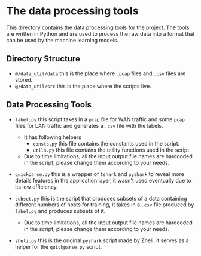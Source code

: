 # The data processing tools
This directory contains the data processing tools for the project. The tools are written in Python and are used to process the raw data into a format that can be used by the machine learning models.

## Directory Structure
- `@/data_util/data` this is the place where `.pcap` files and `.csv` files are stored.
- `@/data_util/src` this is the place where the scripts live.

## Data Processing Tools
- `label.py` this script takes in a `pcap` file for WAN traffic and some `pcap` files for LAN traffic and generates a `.csv` file with the labels.
  - It has following helpers
    - `consts.py` this file contains the constants used in the script.
    - `utils.py` this file contains the utility functions used in the script.
  - Due to time limitations, all the input output file names are hardcoded in the script, please change them according to your needs.

- `quickparse.py` this is a wrapper of `tshark` and `pyshark` to reveal more details features in the application layer, it wasn't used eventually due to its low efficiency.
- `subset.py` this is the script that produces subsets of a data containing different numbers of hosts for training, it takes in a `.csv` file produced by `label.py` and produces subsets of it.
  - Due to time limitations, all the input output file names are hardcoded in the script, please change them according to your needs.
- `zheli.py` this is the original `pyshark` script made by Zheli, it serves as a helper for the `quickparse.py` script.